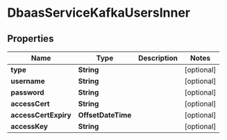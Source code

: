 

# DbaasServiceKafkaUsersInner


## Properties

| Name | Type | Description | Notes |
|------------ | ------------- | ------------- | -------------|
|**type** | **String** |  |  [optional] |
|**username** | **String** |  |  [optional] |
|**password** | **String** |  |  [optional] |
|**accessCert** | **String** |  |  [optional] |
|**accessCertExpiry** | **OffsetDateTime** |  |  [optional] |
|**accessKey** | **String** |  |  [optional] |



